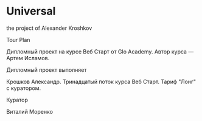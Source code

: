 # Universal
the project of Alexander Kroshkov

Tour Plan

Дипломный проект на курсе Веб Старт от Glo Academy. Автор курса — Артем Исламов.





Дипломный проект выполняет

Крошков Александр. Тринадцатый поток курса Веб Старт. Тариф "Лонг" с куратором.





Куратор

Виталий Моренко
